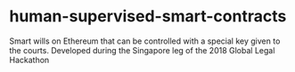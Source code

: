 # human-supervised-smart-contracts
Smart wills on Ethereum that can be controlled with a special key given to the courts. Developed during the Singapore leg of the 2018 Global Legal Hackathon
